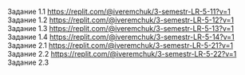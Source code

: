 Задание 1.1 https://replit.com/@iveremchuk/3-semestr-LR-5-11?v=1
Задание 1.2 https://replit.com/@iveremchuk/3-semestr-LR-5-12?v=1
Задание 1.3 https://replit.com/@iveremchuk/3-semestr-LR-5-13?v=1
Задание 1.4 https://replit.com/@iveremchuk/3-semestr-LR-5-14?v=1
Задание 2.1 https://replit.com/@iveremchuk/3-semestr-LR-5-21?v=1
Задание 2.2 https://replit.com/@iveremchuk/3-semestr-LR-5-22?v=1
Задание 2.3 
